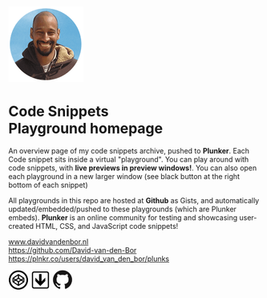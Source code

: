![david-van-den-bor.png](david-van-den-bor-website.png)

# Code Snippets <br> Playground homepage

An overview page of my code snippets archive, pushed to **Plunker**. Each Code snippet sits inside a virtual "playground". You can play around with code snippets, with **live previews in preview windows!**. You can also open each playground in a new larger window (see black button at the right bottom of each snippet)

All playgrounds in this repo are hosted at **Github** as Gists, and automatically updated/embedded/pushed to these playgrounds (which are Plunker embeds). <strong>Plunker</strong> is an online community for testing and showcasing user-created HTML, CSS, and JavaScript code snippets!

www.davidvandenbor.nl <br>
https://github.com/David-van-den-Bor <br>
https://plnkr.co/users/david_van_den_bor/plunks

<img src="codepen.png" width="40px"> <img src="plunker.png" width="40px"> <img src="github.png" width="40px">
